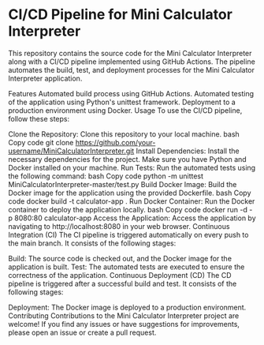 # CI/CD Pipeline for Mini Calculator Interpreter
This repository contains the source code for the Mini Calculator Interpreter along with a CI/CD pipeline implemented using GitHub Actions. The pipeline automates the build, test, and deployment processes for the Mini Calculator Interpreter application.

Features
Automated build process using GitHub Actions.
Automated testing of the application using Python's unittest framework.
Deployment to a production environment using Docker.
Usage
To use the CI/CD pipeline, follow these steps:

Clone the Repository: Clone this repository to your local machine.
bash
Copy code
git clone https://github.com/your-username/MiniCalculatorInterpreter.git
Install Dependencies: Install the necessary dependencies for the project. Make sure you have Python and Docker installed on your machine.
Run Tests: Run the automated tests using the following command:
bash
Copy code
python -m unittest MiniCalculatorInterpreter-master/test.py
Build Docker Image: Build the Docker image for the application using the provided Dockerfile.
bash
Copy code
docker build -t calculator-app .
Run Docker Container: Run the Docker container to deploy the application locally.
bash
Copy code
docker run -d -p 8080:80 calculator-app
Access the Application: Access the application by navigating to http://localhost:8080 in your web browser.
Continuous Integration (CI)
The CI pipeline is triggered automatically on every push to the main branch. It consists of the following stages:

Build: The source code is checked out, and the Docker image for the application is built.
Test: The automated tests are executed to ensure the correctness of the application.
Continuous Deployment (CD)
The CD pipeline is triggered after a successful build and test. It consists of the following stages:

Deployment: The Docker image is deployed to a production environment.
Contributing
Contributions to the Mini Calculator Interpreter project are welcome! If you find any issues or have suggestions for improvements, please open an issue or create a pull request.

